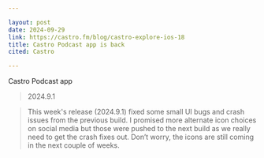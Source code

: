 ```yaml
---

layout: post
date: 2024-09-29
link: https://castro.fm/blog/castro-explore-ios-18
title: Castro Podcast app is back
cited: Castro

---
```


Castro Podcast app

> 2024.9.1

> This week's release (2024.9.1) fixed some small UI bugs and crash issues from the previous build. I promised more alternate icon choices on social media but those were pushed to the next build as we really need to get the crash fixes out. Don’t worry, the icons are still coming in the next couple of weeks.